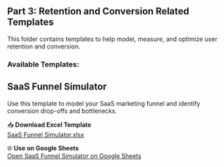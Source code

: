 ## Part 3: Retention and Conversion Related Templates

This folder contains templates to help model, measure, and optimize user retention and conversion.

### Available Templates:

## SaaS Funnel Simulator

Use this template to model your SaaS marketing funnel and identify conversion drop-offs and bottlenecks.

📥 **Download Excel Template**  
[SaaS Funnel Simulator.xlsx](../../templates/retention/SaaS%20Funnel%20Simulator.xlsx)

🌐 **Use on Google Sheets**  
[Open SaaS Funnel Simulator on Google Sheets](https://docs.google.com/spreadsheets/d/1a7veIU6nEXZ3j6oZUs4ajv_OW9IAWAYcCVg9zEjkg2I/edit?usp=sharing)


